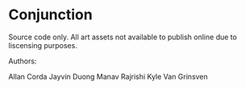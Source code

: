 Conjunction
===========

Source code only. All art assets not available to publish online due to liscensing purposes.

Authors:

Allan Corda
Jayvin Duong
Manav Rajrishi
Kyle Van Grinsven
